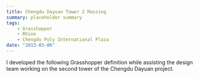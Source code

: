 ```yaml
---
title: Chengdu Dayuan Tower 2 Massing
summary: placeholder summary
tags:
    - Grasshopper
    - Rhino
    - Chengdu Poly International Plaza
date: "2013-03-06"
---
```


I developed the following Grasshopper definition while assisting the design team working on the second tower of the Chengdu Dayuan project.
